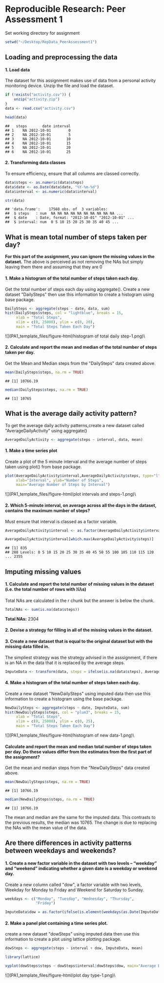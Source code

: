 # Reproducible Research: Peer Assessment 1

Set working directory for assignment 


```r
setwd("~/Desktop/RepData_PeerAssessment1")
```

## Loading and preprocessing the data  
  
#### 1. Load data  
The dataset for this assignment makes use of data from a personal activity 
monitoring device. Unzip the file and load the dataset. 


```r
if (!exists("activity.csv")) {
    unzip("activity.zip")
}
data <- read.csv("activity.csv")

head(data)
```

```
##   steps       date interval
## 1    NA 2012-10-01        0
## 2    NA 2012-10-01        5
## 3    NA 2012-10-01       10
## 4    NA 2012-10-01       15
## 5    NA 2012-10-01       20
## 6    NA 2012-10-01       25
```

#### 2. Transforming data classes  
To ensure efficiency, ensure that all columns are classed correctly.


```r
data$steps <- as.numeric(data$steps)
data$date <- as.Date(data$date, "%Y-%m-%d")
data$interval <- as.numeric(data$interval)

str(data)
```

```
## 'data.frame':	17568 obs. of  3 variables:
##  $ steps   : num  NA NA NA NA NA NA NA NA NA NA ...
##  $ date    : Date, format: "2012-10-01" "2012-10-01" ...
##  $ interval: num  0 5 10 15 20 25 30 35 40 45 ...
```
  
  
## What is mean total number of steps taken per day?  

**For this part of the assignment, you can ignore the missing values in the dataset.**
The above is perceived as not removing the NAs but simply leaving them there and assuming that they are 0

#### 1. Make a histogram of the total number of steps taken each day.  
  
Get the total number of steps each day using aggregate(). Create a new 
dataset "DailySteps" then use this information to create a histogram using base package.


```r
DailySteps <- aggregate(steps ~ date, data, sum)
hist(DailySteps$steps, col = "lightblue", breaks = 15, 
     xlab = "Total Steps", 
     xlim = c(0, 25000), ylim = c(0, 20),
     main = "Total Steps Taken Each Day")
```

![](PA1_template_files/figure-html/histogram of total daily step-1.png)\

  
#### 2. Calculate and report the mean and median of the total number of steps taken per day. 

Get the Mean and Median steps from the "DailySteps" data created above.


```r
mean(DailySteps$steps, na.rm = TRUE)
```

```
## [1] 10766.19
```

```r
median(DailySteps$steps, na.rm = TRUE)
```

```
## [1] 10765
```

## What is the average daily activity pattern?

To get the average daily activity patterns,create a new dataset called
"AverageDailyActivity" using aggregate()


```r
AverageDailyActivity <- aggregate(steps ~ interval, data, mean)
```

#### 1. Make a time series plot 

Create a plot of the 5 minute interval and the average number of steps taken using plot() from base package.


```r
plot(AverageDailyActivity$interval,AverageDailyActivity$steps, type="l", 
     xlab="Interval", ylab="Number of Steps",
     main="Average Number of Steps by Interval")
```

![](PA1_template_files/figure-html/plot intervals and steps-1.png)\
  
  
#### 2. Which 5-minute interval, on average across all the days in the dataset, contains the maximum number of steps?
Must ensure that interval is classed as a factor variable.


```r
AverageDailyActivity$interval <- as.factor(AverageDailyActivity$interval)

AverageDailyActivity$interval[which.max(AverageDailyActivity$steps)]
```

```
## [1] 835
## 288 Levels: 0 5 10 15 20 25 30 35 40 45 50 55 100 105 110 115 120 ... 2355
```


## Imputing missing values

#### 1. Calculate and report the total number of missing values in the dataset (i.e. the total number of rows with 𝙽𝙰s)

Total NAs are calculated in the r chunk but the answer is below the chunk.


```r
TotalNAs <- sum(is.na(data$steps))
```


**Total NAs:** 2304

#### 2. Devise a strategy for filling in all of the missing values in the dataset.  
#### 3. Create a new dataset that is equal to the original dataset but with the missing data filled in.
The simpliest strategy was the strategy advised in the asssignment, if there is an NA in the data that it is replaced by the average steps. 


```r
ImputeData <- transform(data, steps = ifelse(is.na(data$steps), AverageDailyActivity$steps[match(data$interval, AverageDailyActivity$interval)], data$steps))
```

#### 4. Make a histogram of the total number of steps taken each day.  
Create a new dataset "NewDailySteps" using imputed data then use this information to create a histogram using the base package.


```r
NewDailySteps <- aggregate(steps ~ date, ImputeData, sum)
hist(NewDailySteps$steps, col = "plum3", breaks = 15, 
     xlab = "Total Steps", 
     xlim = c(0, 25000), ylim = c(0, 25),
     main = "Total Steps Taken Each Day")
```

![](PA1_template_files/figure-html/histogram of new data-1.png)\


#### Calculate and report the mean and median total number of steps taken per day. Do these values differ from the estimates from the first part of the assignment?   

Get the mean and median steps from the "NewDailySteps" data created above.


```r
mean(NewDailySteps$steps, na.rm = TRUE)
```

```
## [1] 10766.19
```

```r
median(NewDailySteps$steps, na.rm = TRUE)
```

```
## [1] 10766.19
```

The mean and median are the same for the imputed data. This contrasts to the previous results, the median was 10765. The change is due to replacing the NAs with the mean value of the data.  

## Are there differences in activity patterns between weekdays and weekends?

#### 1. Create a new factor variable in the dataset with two levels – “weekday” and “weekend” indicating whether a given date is a weekday or weekend day.

Create a new column called "dow", a factor variable with two levels, Weekday for Monday to Friday and Weekend for Saturday to Sunday.


```r
weekdays <- c("Monday", "Tuesday", "Wednesday", "Thursday", 
              "Friday")

ImputeData$dow = as.factor(ifelse(is.element(weekdays(as.Date(ImputeData$date)),weekdays), "Weekday", "Weekend"))
```

#### 2. Make a panel plot containing a time series plot.

create a new dataset "dowSteps" using imputed data then use this information to create a plot using lattice plotting package.


```r
dowSteps <- aggregate(steps ~ interval + dow, ImputeData, mean)

library(lattice)

xyplot(dowSteps$steps ~ dowSteps$interval|dowSteps$dow, main="Average Daily Steps by Interval",xlab="Interval", ylab="Steps",layout=c(1,2), type="l")
```

![](PA1_template_files/figure-html/plot day type-1.png)\

